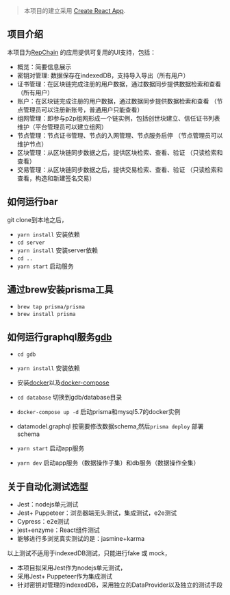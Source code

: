 > 本项目的建立采用 [Create React App](https://marmelab.com/react-admin/Tutorial.html).

## 项目介绍
本项目为[RepChain](https://gitee.com/BTAJL/repchain)
的应用提供可复用的UI支持，包括：
- 概览：简要信息展示
- 密钥对管理: 数据保存在indexedDB，支持导入导出（所有用户）
- 证书管理：在区块链完成注册的用户数据，通过数据同步提供数据检索和查看（所有用户）
- 账户：在区块链完成注册的用户数据，通过数据同步提供数据检索和查看 （节点管理员可以注册新账号，普通用户只能查看）
- 组网管理：即参与p2p组网形成一个链实例，包括创世块建立、信任证书列表维护（平台管理员可以建立组网）
- 节点管理：节点证书管理、节点的入网管理、节点服务启停 （节点管理员可以维护节点）
- 区块管理：从区块链同步数据之后，提供区块检索、查看、验证 （只读检索和查看）
- 交易管理：从区块链同步数据之后，提供交易检索、查看、验证 （只读检索和查看，构造和新建签名交易）

## 如何运行bar
git clone到本地之后，
- `yarn install` 安装依赖
- `cd server`
- `yarn install` 安装server依赖
- `cd ..`
- `yarn start` 启动服务
## 通过brew安装prisma工具
- `brew tap prisma/prisma`
- `brew install prisma`
## 如何运行graphql服务[gdb](https://github.com/prisma/prisma/blob/master/docs/1.9/03-Tutorials2/08-Bootstrapping-Boilerplates/02-Node.md)
- `cd gdb`
- `yarn install` 安装依赖
- 安装[docker](https://docs.docker.com/install/)以及[docker-compose](https://docs.docker.com/compose/install/)
- `cd database` 切换到gdb/database目录
- `docker-compose up -d` 启动prisma和mysql5.7的docker实例
- datamodel.graphql  按需要修改数据schema,然后`prisma deploy` 部署schema

- `yarn start` 启动app服务
- `yarn dev` 启动app服务（数据操作子集）和db服务（数据操作全集）

## 关于自动化测试选型
- Jest：nodejs单元测试
- Jest+ Puppeteer：浏览器端无头测试，集成测试，e2e测试
- Cypress：e2e测试
- jest+enzyme：React组件测试
- 能够进行多浏览真实测试的是：jasmine+karma

以上测试不适用于indexedDB测试，只能进行fake 或 mock，
- 本项目拟采用Jest作为nodejs单元测试，
- 采用Jest+ Puppeteer作为集成测试
- 针对密钥对管理的indexedDB，采用独立的DataProvider以及独立的测试手段